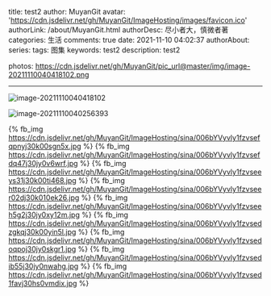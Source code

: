 title: test2
author: MuyanGit
avatar: 'https://cdn.jsdelivr.net/gh/MuyanGit/ImageHosting/images/favicon.ico'
authorLink: /about/MuyanGit.html
authorDesc: 尽小者大，慎微者著
categories: 生活
comments: true
date: 2021-11-10 04:02:37
authorAbout:
series:
tags: 图集
keywords: test2
description: test2

photos: https://cdn.jsdelivr.net/gh/MuyanGit/pic_url@master/img/image-20211110040418102.png

------







![image-20211110040418102](https://cdn.jsdelivr.net/gh/MuyanGit/pic_url@master/img/image-20211110040418102.png)

![image-20211110040256393](https://cdn.jsdelivr.net/gh/MuyanGit/pic_url@master/img/image-20211110040256393.png)

{% fb_img https://cdn.jsdelivr.net/gh/MuyanGit/ImageHosting/sina/006bYVyvly1fzvsefqpnyj30k00sgn5x.jpg %}
{% fb_img https://cdn.jsdelivr.net/gh/MuyanGit/ImageHosting/sina/006bYVyvly1fzvsefdq47j30jy0v6wrf.jpg %}
{% fb_img https://cdn.jsdelivr.net/gh/MuyanGit/ImageHosting/sina/006bYVyvly1fzvseeys31j30k00ti468.jpg %}
{% fb_img https://cdn.jsdelivr.net/gh/MuyanGit/ImageHosting/sina/006bYVyvly1fzvseer02dj30k010ek26.jpg %}
{% fb_img https://cdn.jsdelivr.net/gh/MuyanGit/ImageHosting/sina/006bYVyvly1fzvseeh5g2j30jy0xy12m.jpg %}
{% fb_img https://cdn.jsdelivr.net/gh/MuyanGit/ImageHosting/sina/006bYVyvly1fzvsedzgkqj30k00yin5l.jpg %}
{% fb_img https://cdn.jsdelivr.net/gh/MuyanGit/ImageHosting/sina/006bYVyvly1fzvsedoqpoj30jy0skgr1.jpg %}
{% fb_img https://cdn.jsdelivr.net/gh/MuyanGit/ImageHosting/sina/006bYVyvly1fzvsedib55j30jy0nwahg.jpg %}
{% fb_img https://cdn.jsdelivr.net/gh/MuyanGit/ImageHosting/sina/006bYVyvly1fzvsed1favj30hs0vmdix.jpg %}

